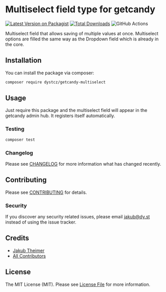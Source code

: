 # Multiselect field type for getcandy

[![Latest Version on Packagist](https://img.shields.io/packagist/v/dystcz/getcandy-multiselect.svg?style=flat-square)](https://packagist.org/packages/dystcz/getcandy-multiselect)
[![Total Downloads](https://img.shields.io/packagist/dt/dystcz/getcandy-multiselect.svg?style=flat-square)](https://packagist.org/packages/dystcz/getcandy-multiselect)
![GitHub Actions](https://github.com/dystcz/getcandy-multiselect/actions/workflows/main.yml/badge.svg)

Multiselect field that allows saving of multiple values at once. Multiselect options are filled the same way as the Dropdown field which is already in the core.

## Installation

You can install the package via composer:

```bash
composer require dystcz/getcandy-multiselect
```

## Usage

Just require this package and the multiselect field will appear in the getcandy admin hub. It registers itself automatically.

### Testing

```bash
composer test
```

### Changelog

Please see [CHANGELOG](CHANGELOG.md) for more information what has changed recently.

## Contributing

Please see [CONTRIBUTING](CONTRIBUTING.md) for details.

### Security

If you discover any security related issues, please email jakub@dy.st instead of using the issue tracker.

## Credits

-   [Jakub Theimer](https://github.com/dystcz)
-   [All Contributors](../../contributors)

## License

The MIT License (MIT). Please see [License File](LICENSE.md) for more information.

